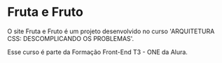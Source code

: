 # Fruta e Fruto

O site Fruta e Fruto é um projeto desenvolvido
no curso 'ARQUITETURA CSS: DESCOMPLICANDO OS PROBLEMAS'.

Esse curso é parte da Formação Front-End T3 - ONE da Alura.
